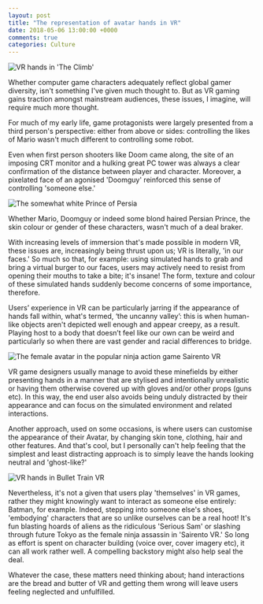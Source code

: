 ```yaml
---
layout: post
title: "The representation of avatar hands in VR"
date: 2018-05-06 13:00:00 +0000
comments: true
categories: Culture
---
```

![VR hands in 'The Climb'](https://www.vrandfun.com/wp-content/uploads/2017/07/crytek-the-climb-vr.jpg)

Whether computer game characters adequately reflect global gamer diversity, isn't something I've given much thought to. But as VR gaming gains traction amongst mainstream audiences, these issues, I imagine, will require much more thought.

For much of my early life, game protagonists were largely presented from a third person's perspective: either from above or sides: controlling the likes of Mario wasn't much different to controlling some robot.

Even when first person shooters like Doom came along, the site of an imposing CRT monitor and a hulking great PC tower was always a clear confirmation of the distance between player and character. Moreover, a pixelated face of an agonised 'Doomguy' reinforced this sense of controlling 'someone else.'

![The somewhat white Prince of Persia](https://steemit-production-imageproxy-upload.s3.amazonaws.com/DQmRMANyx6u5472AuFdY7Z9mzSm6P9yqVnefEnWuSVZfrAp)

Whether Mario, Doomguy or indeed some blond haired Persian Prince, the skin colour or gender of these characters, wasn't much of a deal braker.

With increasing levels of immersion that's made possible in modern VR, these issues are, increasingly being thrust upon us; VR is literally, 'in our faces.' So much so that, for example: using simulated hands to grab and bring a virtual burger to our faces, users may actively need to resist from opening their mouths to take a bite; it's insane! The form, texture and colour of these simulated hands suddenly become concerns of some importance, therefore.

Users’ experience in VR can be particularly jarring if the appearance of hands fall within, what's termed, ‘the uncanny valley’: this is when human-like objects aren't depicted well enough and appear creepy, as a result. Playing host to a body that doesn’t feel like our own can be weird and particularly so when there are vast gender and racial differences to bridge.

![The female avatar in the popular ninja action game Sairento VR](/images/Sairento-VR-legs.png)

VR game designers usually manage to avoid these minefields by either presenting hands in a manner that are stylised and intentionally unrealistic or having them otherwise covered up with gloves and/or other props (guns etc). In this way, the end user also avoids being unduly distracted by their appearance and can focus on the simulated environment and related interactions.

Another approach, used on some occasions, is where users can customise the appearance of their Avatar, by changing skin tone, clothing, hair and other features. And that's cool, but I personally can't help feeling that the simplest and least distracting approach is to simply leave the hands looking neutral and 'ghost-like?'

![VR hands in Bullet Train VR ](http://lisapeyton.com/wp-content/uploads/2017/04/oculus-touch-games-1474923390-c5lu-column-width-inline-1479742308-eIRM-column-width-inline.jpg)

Nevertheless, it's not a given that users play 'themselves' in VR games, rather they might knowingly want to interact as someone else entirely: Batman, for example. Indeed, stepping into someone else's shoes, 'embodying' characters that are so unlike ourselves can be a real hoot! It's fun blasting hoards of aliens as the ridiculous 'Serious Sam' or slashing through future Tokyo as the female ninja assassin in 'Sairento VR.' So long as effort is spent on character building (voice over, cover imagery etc), it can all work rather well. A compelling backstory might also help seal the deal.

Whatever the case, these matters need thinking about; hand interactions are the bread and butter of VR and getting them wrong will leave users feeling neglected and unfulfilled.